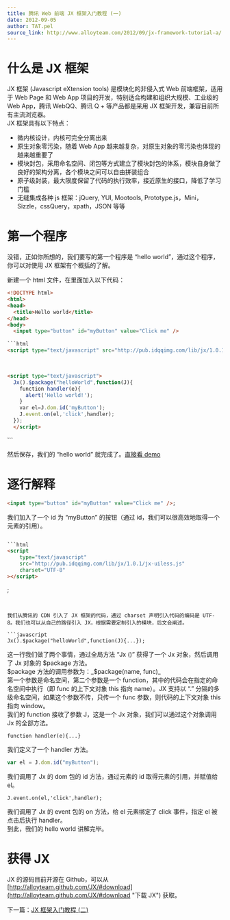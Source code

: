 ```yaml
---
title: 腾讯 Web 前端 JX 框架入门教程 (一)
date: 2012-09-05
author: TAT.pel
source_link: http://www.alloyteam.com/2012/09/jx-framework-tutorial-a/
---
```


<!-- {% raw %} - for jekyll -->

# 什么是 JX 框架

JX 框架 (Javascript eXtension tools) 是模块化的非侵入式 Web 前端框架，适用于 Web Page 和 Web App 项目的开发，特别适合构建和组织大规模、工业级的 Web App，腾讯 WebQQ、腾讯 Q + 等产品都是采用 JX 框架开发，兼容目前所有主流浏览器。  
JX 框架具有以下特点：

-   微内核设计，内核可完全分离出来
-   原生对象零污染，随着 Web App 越来越复杂，对原生对象的零污染也体现的越来越重要了
-   模块封包，采用命名空间、闭包等方式建立了模块封包的体系，模块自身做了良好的架构分离，各个模块之间可以自由拼装组合
-   原子级封装，最大限度保留了代码的执行效率，接近原生的接口，降低了学习门槛
-   无缝集成各种 js 框架：jQuery, YUI, Mootools, Prototype.js，Mini，Sizzle，cssQuery，xpath，JSON 等等

# 第一个程序

没错，正如你所想的，我们要写的第一个程序是 “hello world”，通过这个程序，你可以对使用 JX 框架有个概括的了解。  

新建一个 html 文件，在里面加入以下代码：  

````html
<!DOCTYPE html>
<html>
<head>
  <title>Hello world</title>
</head>
<body>
  <input type="button" id="myButton" value="Click me" />
  
```html
<script type="text/javascript" src="http://pub.idqqimg.com/lib/jx/1.0.1/jx-uiless.js" charset="UTF-8"></script>
````

  

```html
<script type="text/javascript">
  Jx().$package("helloWorld",function(J){
    function handler(e){
      alert('Hello world!');
    }
    var el=J.dom.id('myButton');
    J.event.on(el,'click',handler);
  });
  </script>
```

</body>
</html>
```

然后保存，我们的 “hello world” 就完成了。[直接看 demo](http://www.alloyteam.com/wp-content/uploads/2012/08/helloworld.html)

# 逐行解释

```html
<input type="button" id="myButton" value="Click me" />;
```

我们加入了一个 id 为 “myButton” 的按钮（通过 id，我们可以很高效地取得一个元素的引用）。  

````html

```html
<script
    type="text/javascript"
    src="http://pub.idqqimg.com/lib/jx/1.0.1/jx-uiless.js"
    charset="UTF-8"
></script>
````

;

````

  
我们从腾讯的 CDN 引入了 JX 框架的代码，通过 charset 声明引入代码的编码是 UTF-8。我们也可以从自己的路径引入 JX，根据需要定制引入的模块，后文会阐述。  

```javascript
Jx().$package("helloWorld",function(J){...});
````

这一行我们做了两个事情，通过全局方法 “Jx ()” 获得了一个 Jx 对象，然后调用了 Jx 对象的 $package 方法。  
$package 方法的调用参数为：_$package(name, func)_  
第一个参数是命名空间，第二个参数是一个 function，其中的代码会在指定的命名空间中执行（即 func 的上下文对象 this 指向 name）。JX 支持以 “.” 分隔的多级命名空间，如果这个参数不传，只传一个 func 参数，则代码的上下文对象 this 指向 window。  
我们的 function 接收了参数 J，这是一个 Jx 对象，我们可以通过这个对象调用 Jx 的全部方法。  

    function handler(e){...}

我们定义了一个 handler 方法。  

```javascript
var el = J.dom.id("myButton");
```

我们调用了 Jx 的 dom 包的 id 方法，通过元素的 id 取得元素的引用，并赋值给 el。  

    J.event.on(el,'click',handler);

我们调用了 Jx 的 event 包的 on 方法，给 el 元素绑定了 click 事件，指定 el 被点击后执行 handler。  
到此，我们的 hello world 讲解完毕。

# 获得 JX

JX 的源码目前开源在 Github，可以从 [http://alloyteam.github.com/JX/#download](http://alloyteam.github.com/JX/#download "下载 JX") 获取。

下一篇：[JX 框架入门教程 (二)](http://www.alloyteam.com/2013/08/jx-framework-tutorial-b/ "JX 框架入门教程 (二)")

<!-- {% endraw %} - for jekyll -->